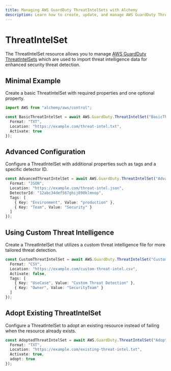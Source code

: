 ```yaml
---
title: Managing AWS GuardDuty ThreatIntelSets with Alchemy
description: Learn how to create, update, and manage AWS GuardDuty ThreatIntelSets using Alchemy Cloud Control.
---
```


# ThreatIntelSet

The ThreatIntelSet resource allows you to manage [AWS GuardDuty ThreatIntelSets](https://docs.aws.amazon.com/guardduty/latest/userguide/) which are used to import threat intelligence data for enhanced security threat detection.

## Minimal Example

Create a basic ThreatIntelSet with required properties and one optional property.

```ts
import AWS from "alchemy/aws/control";

const BasicThreatIntelSet = await AWS.GuardDuty.ThreatIntelSet("BasicThreatIntelSet", {
  Format: "TXT",
  Location: "https://example.com/threat-intel.txt",
  Activate: true
});
```

## Advanced Configuration

Configure a ThreatIntelSet with additional properties such as tags and a specific detector ID.

```ts
const AdvancedThreatIntelSet = await AWS.GuardDuty.ThreatIntelSet("AdvancedThreatIntelSet", {
  Format: "JSON",
  Location: "https://example.com/threat-intel.json",
  DetectorId: "12abc34def567ghij890klmnop",
  Tags: [
    { Key: "Environment", Value: "production" },
    { Key: "Team", Value: "Security" }
  ]
});
```

## Using Custom Threat Intelligence

Create a ThreatIntelSet that utilizes a custom threat intelligence file for more tailored threat detection.

```ts
const CustomThreatIntelSet = await AWS.GuardDuty.ThreatIntelSet("CustomThreatIntelSet", {
  Format: "CSV",
  Location: "https://example.com/custom-threat-intel.csv",
  Activate: false,
  Tags: [
    { Key: "UseCase", Value: "Custom Threat Detection" },
    { Key: "Owner", Value: "SecurityTeam" }
  ]
});
```

## Adopt Existing ThreatIntelSet

Configure a ThreatIntelSet to adopt an existing resource instead of failing when the resource already exists.

```ts
const AdoptedThreatIntelSet = await AWS.GuardDuty.ThreatIntelSet("AdoptedThreatIntelSet", {
  Format: "TXT",
  Location: "https://example.com/existing-threat-intel.txt",
  Activate: true,
  adopt: true
});
```